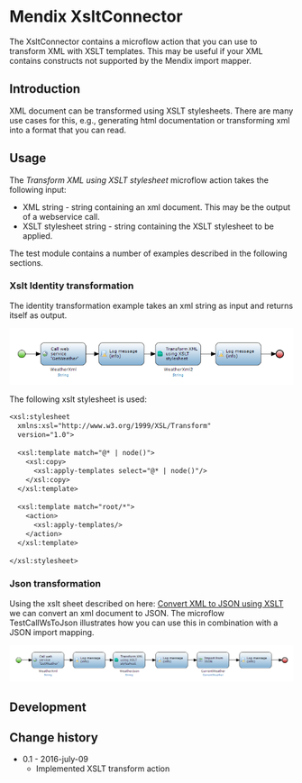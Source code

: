 # Mendix XsltConnector

The XsltConnector contains a microflow action that you can use to transform XML with
XSLT templates. This may be useful if your XML contains constructs not supported by
the Mendix import mapper.

## Introduction

XML document can be transformed using XSLT stylesheets. There are many use cases for this,
e.g., generating html documentation or transforming xml into a format that you can read.

## Usage

The *Transform XML using XSLT stylesheet* microflow action takes the following input:
* XML string - string containing an xml document. This may be the output of a webservice call.
* XSLT stylesheet string - string containing the XSLT stylesheet to be applied.

The test module contains a number of examples described in the following sections.

### Xslt Identity transformation

The identity transformation example takes an xml string as input and returns itself as output.

 ![Identity transform][2]

The following xslt stylesheet is used:

    <xsl:stylesheet
      xmlns:xsl="http://www.w3.org/1999/XSL/Transform"
      version="1.0">

      <xsl:template match="@* | node()">
        <xsl:copy>
          <xsl:apply-templates select="@* | node()"/>
        </xsl:copy>
      </xsl:template>

      <xsl:template match="root/*">
        <action>
          <xsl:apply-templates/>
        </action>
      </xsl:template>

    </xsl:stylesheet>


### Json transformation

Using the xslt sheet described on here: [Convert XML to JSON using XSLT][1] we can convert
an xml document to JSON. The microflow TestCallWsToJson illustrates how you can use this
in combination with a JSON import mapping.

 ![JSON transform][3]

## Development


## Change history

* 0.1 - 2016-july-09
  * Implemented XSLT transform action

 [1]: https://www.bjelic.net/2012/08/01/coding/convert-xml-to-json-using-xslt/
 [2]: docs/images/mf_identity_transform.png
 [3]: docs/images/mf_json_transform.png